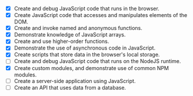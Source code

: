 - [x] Create and debug JavaScript code that runs in the browser.
- [x] Create JavaScript code that accesses and manipulates elements of the DOM.
- [x] Create and invoke named and anonymous functions.
- [x] Demonstrate knowledge of JavaScript arrays.
- [x] Create and use higher-order functions.
- [x] Demonstrate the use of asynchronous code in JavaScript.
- [x] Create scripts that store data in the browser's local storage.
- [ ] Create and debug JavaScript code that runs on the NodeJS runtime.
- [x] Create custom modules, and demonstrate use of common NPM modules.
- [ ] Create a server-side application using JavaScript.
- [ ] Create an API that uses data from a database.